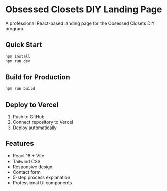 # Obsessed Closets DIY Landing Page

A professional React-based landing page for the Obsessed Closets DIY program.

## Quick Start

```bash
npm install
npm run dev
```

## Build for Production

```bash
npm run build
```

## Deploy to Vercel

1. Push to GitHub
2. Connect repository to Vercel
3. Deploy automatically

## Features

- React 18 + Vite
- Tailwind CSS
- Responsive design
- Contact form
- 5-step process explanation
- Professional UI components
